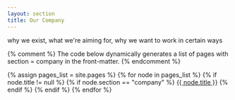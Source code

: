 ```yaml
---
layout: section
title: Our Company
---
```


why we exist, what we're aiming for, why we want to work in certain ways


{% comment %}
  The code below dynamically generates a list of pages with
  section = company in the front-matter.
{% endcomment %}

{% assign pages_list = site.pages %}
{% for node in pages_list %}
  {% if node.title != null %}
    {% if node.section == "company" %}
<a class="section-list" href="{{ node.url }}">{{ node.title }}</a>
    {% endif %}
  {% endif %}
{% endfor %}
